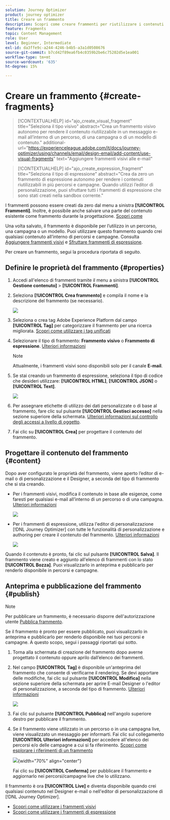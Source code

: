 ```yaml
---
solution: Journey Optimizer
product: journey optimizer
title: Creare un frammento
description: Scopri come creare frammenti per riutilizzare i contenuti nelle campagne e nei percorsi Journey Optimizer
feature: Fragments
topic: Content Management
role: User
level: Beginner, Intermediate
exl-id: da3ffe9c-a244-4246-b4b5-a3a1d0508676
source-git-commit: b7cd42f89ea6fb4c0359b2be6c75202d5e1ea001
workflow-type: tm+mt
source-wordcount: '635'
ht-degree: 15%

---
```


# Creare un frammento {#create-fragments}

>[!CONTEXTUALHELP]
>id="ajo_create_visual_fragment"
>title="Seleziona il tipo visivo"
>abstract="Crea un frammento visivo autonomo per rendere il contenuto riutilizzabile in un messaggio e-mail all’interno di un percorso, di una campagna o di un modello di contenuto."
>additional-url="https://experienceleague.adobe.com/it/docs/journey-optimizer/using/channels/email/design-email/add-content/use-visual-fragments" text="Aggiungere frammenti visivi alle e-mail"

>[!CONTEXTUALHELP]
>id="ajo_create_expression_fragment"
>title="Seleziona il tipo di espressione"
>abstract="Crea da zero un frammento di espressione autonomo per rendere i contenuti riutilizzabili in più percorsi e campagne. Quando utilizzi l’editor di personalizzazione, puoi sfruttare tutti i frammenti di espressione che sono stati creati nella sandbox corrente."


I frammenti possono essere creati da zero dal menu a sinistra **[!UICONTROL Frammenti]**. Inoltre, è possibile anche salvare una parte del contenuto esistente come frammento durante la progettazione. [Scopri come](#save-as-fragment)

Una volta salvato, il frammento è disponibile per l’utilizzo in un percorso, una campagna o un modello. Puoi utilizzare questo frammento quando crei qualsiasi contenuto all’interno di percorsi e campagne. Consulta [Aggiungere frammenti visivi](../email/use-visual-fragments.md) e [Sfruttare frammenti di espressione](../personalization/use-expression-fragments.md).

Per creare un frammento, segui la procedura riportata di seguito.

## Definire le proprietà del frammento {#properties}

1. Accedi all&#39;elenco di frammenti tramite il menu a sinistra **[!UICONTROL Gestione contenuto]** > **[!UICONTROL Frammenti]**.

1. Seleziona **[!UICONTROL Crea frammento]** e compila il nome e la descrizione del frammento (se necessario).

   ![](assets/fragment-details.png)

1. Seleziona o crea tag Adobe Experience Platform dal campo **[!UICONTROL Tag]** per categorizzare il frammento per una ricerca migliorata. [Scopri come utilizzare i tag unificati](../start/search-filter-categorize.md#tags)

1. Selezionare il tipo di frammento: **Frammento visivo** o **Frammento di espressione**. [Ulteriori informazioni](../content-management/fragments.md#visual-expression)

   >[!NOTE]
   >
   >Attualmente, i frammenti visivi sono disponibili solo per il canale **E-mail**.

1. Se stai creando un frammento di espressione, seleziona il tipo di codice che desideri utilizzare: **[!UICONTROL HTML]**, **[!UICONTROL JSON]** o **[!UICONTROL Text]**.

   ![](assets/fragment-expression-type.png)

1. Per assegnare etichette di utilizzo dei dati personalizzate o di base al frammento, fare clic sul pulsante **[!UICONTROL Gestisci accesso]** nella sezione superiore della schermata. [Ulteriori informazioni sul controllo degli accessi a livello di oggetto](../administration/object-based-access.md).

1. Fai clic su **[!UICONTROL Crea]** per progettare il contenuto del frammento.

## Progettare il contenuto del frammento {#content}

Dopo aver configurato le proprietà del frammento, viene aperto l’editor di e-mail o di personalizzazione e il Designer, a seconda del tipo di frammento che si sta creando.

* Per i frammenti visivi, modifica il contenuto in base alle esigenze, come faresti per qualsiasi e-mail all’interno di un percorso o di una campagna. [Ulteriori informazioni](../email/get-started-email-design.md)

  ![](assets/fragment-designer.png)

* Per i frammenti di espressione, utilizza l&#39;editor di personalizzazione [!DNL Journey Optimizer] con tutte le funzionalità di personalizzazione e authoring per creare il contenuto del frammento. [Ulteriori informazioni](../personalization/personalization-build-expressions.md)

  ![](assets/fragment-expression-editor.png)

Quando il contenuto è pronto, fai clic sul pulsante **[!UICONTROL Salva]**. Il frammento viene creato e aggiunto all&#39;elenco di frammenti con lo stato **[!UICONTROL Bozza]**. Puoi visualizzarlo in anteprima e pubblicarlo per renderlo disponibile in percorsi e campagne.

## Anteprima e pubblicazione del frammento {#publish}

>[!NOTE]
>
>Per pubblicare un frammento, è necessario disporre dell&#39;autorizzazione utente [Pubblica frammento](../administration/ootb-product-profiles.md#content-library-manager).

Se il frammento è pronto per essere pubblicato, puoi visualizzarlo in anteprima e pubblicarlo per renderlo disponibile nei tuoi percorsi e campagne. A questo scopo, segui i passaggi riportati qui sotto.

1. Torna alla schermata di creazione del frammento dopo averne progettato il contenuto oppure aprilo dall’elenco dei frammenti.

1. Nel campo **[!UICONTROL Tag]** è disponibile un&#39;anteprima del frammento che consente di verificarne il rendering. Se devi apportare delle modifiche, fai clic sul pulsante **[!UICONTROL Modifica]** nella sezione superiore della schermata per aprire E-mail Designer o l&#39;editor di personalizzazione, a seconda del tipo di frammento. [Ulteriori informazioni](manage-fragments.md#edit-fragments)

   ![](assets/fragment-preview.png)

1. Fai clic sul pulsante **[!UICONTROL Pubblica]** nell&#39;angolo superiore destro per pubblicare il frammento.

1. Se il frammento viene utilizzato in un percorso o in una campagna live, viene visualizzato un messaggio per informarti. Fai clic sul collegamento **[!UICONTROL Ulteriori informazioni]** per accedere all&#39;elenco dei percorsi e/o delle campagne a cui si fa riferimento. [Scopri come esplorare i riferimenti di un frammento](../content-management/manage-fragments.md#explore-references)

   ![](assets/fragment-publish.png){width="70%" align="center"}

   Fai clic su **[!UICONTROL Conferma]** per pubblicare il frammento e aggiornarlo nei percorsi/campagne live che lo utilizzano.

Il frammento è ora **[!UICONTROL Live]** e diventa disponibile quando crei qualsiasi contenuto nel Designer e-mail o nell&#39;editor di personalizzazione di [!DNL Journey Optimizer].

* [Scopri come utilizzare i frammenti visivi](../email/use-visual-fragments.md)
* [Scopri come utilizzare i frammenti di espressione](../personalization/use-expression-fragments.md)
